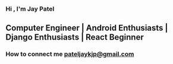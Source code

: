 ### Hi , I'm Jay Patel
## Computer Engineer | Android Enthusiasts | Django Enthusiasts | React Beginner
### How to connect me pateljaykjp@gmail.com
